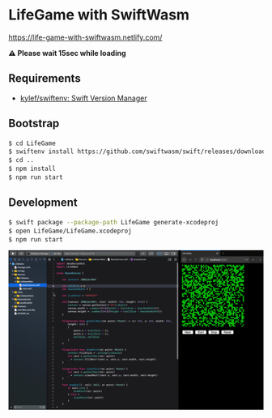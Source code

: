 # LifeGame with SwiftWasm

https://life-game-with-swiftwasm.netlify.com/

**:warning: Please wait 15sec while loading**

## Requirements

- [kylef/swiftenv: Swift Version Manager](https://github.com/kylef/swiftenv)

## Bootstrap

```sh
$ cd LifeGame
$ swiftenv install https://github.com/swiftwasm/swift/releases/download/swift-wasm-DEVELOPMENT-SNAPSHOT-2020-04-05-a/swift-wasm-DEVELOPMENT-SNAPSHOT-2020-04-05-a-osx.tar.gz
$ cd ..
$ npm install
$ npm run start
```

## Development

```sh
$ swift package --package-path LifeGame generate-xcodeproj
$ open LifeGame/LifeGame.xcodeproj
$ npm run start
```

![](./assets/life-game-dev.gif)
